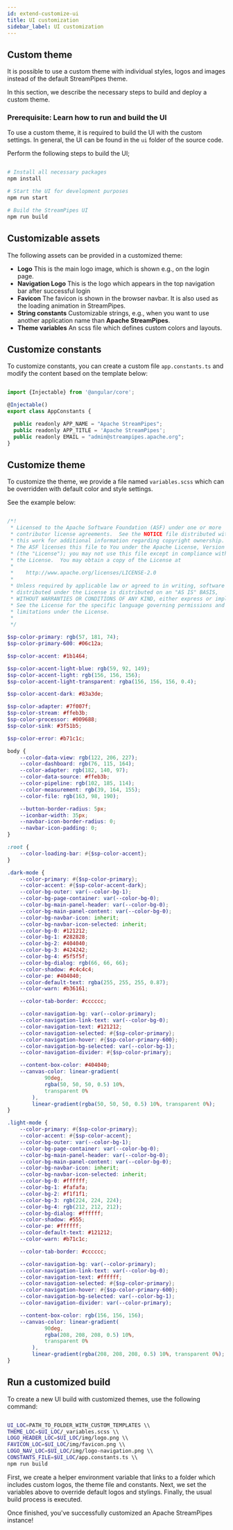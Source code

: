 ```yaml
---
id: extend-customize-ui
title: UI customization
sidebar_label: UI customization
---
```



## Custom theme

It is possible to use a custom theme with individual styles, logos and images instead of the default StreamPipes theme.

In this section, we describe the necessary steps to build and deploy a custom theme.


### Prerequisite: Learn how to run and build the UI

To use a custom theme, it is required to build the UI with the custom settings.
In general, the UI can be found in the `ui` folder of the source code.

Perform the following steps to build the UI;

```bash

# Install all necessary packages
npm install 

# Start the UI for development purposes
npm run start

# Build the StreamPipes UI
npm run build 

```

## Customizable assets

The following assets can be provided in a customized theme:

* **Logo** This is the main logo image, which is shown e.g., on the login page.
* **Navigation Logo** This is the logo which appears in the top navigation bar after successful login
* **Favicon** The favicon is shown in the browser navbar. It is also used as the loading animation in StreamPipes.
* **String constants** Customizable strings, e.g., when you want to use another application name than **Apache StreamPipes**.
* **Theme variables** An scss file which defines custom colors and layouts.

## Customize constants

To customize constants, you can create a custom file `app.constants.ts` and modify the content based on the template below:

```javascript

import {Injectable} from '@angular/core';

@Injectable()
export class AppConstants {

  public readonly APP_NAME = "Apache StreamPipes";
  public readonly APP_TITLE = 'Apache StreamPipes';
  public readonly EMAIL = "admin@streampipes.apache.org";
}


```

## Customize theme

To customize the theme, we provide a file named `variables.scss` which can be overridden with default color and style settings.

See the example below:

```scss

/*!
 * Licensed to the Apache Software Foundation (ASF) under one or more
 * contributor license agreements.  See the NOTICE file distributed with
 * this work for additional information regarding copyright ownership.
 * The ASF licenses this file to You under the Apache License, Version 2.0
 * (the "License"); you may not use this file except in compliance with
 * the License.  You may obtain a copy of the License at
 *
 *    http://www.apache.org/licenses/LICENSE-2.0
 *
 * Unless required by applicable law or agreed to in writing, software
 * distributed under the License is distributed on an "AS IS" BASIS,
 * WITHOUT WARRANTIES OR CONDITIONS OF ANY KIND, either express or implied.
 * See the License for the specific language governing permissions and
 * limitations under the License.
 *
 */

$sp-color-primary: rgb(57, 181, 74);
$sp-color-primary-600: #06c12a;

$sp-color-accent: #1b1464;

$sp-color-accent-light-blue: rgb(59, 92, 149);
$sp-color-accent-light: rgb(156, 156, 156);
$sp-color-accent-light-transparent: rgba(156, 156, 156, 0.4);

$sp-color-accent-dark: #83a3de;

$sp-color-adapter: #7f007f;
$sp-color-stream: #ffeb3b;
$sp-color-processor: #009688;
$sp-color-sink: #3f51b5;

$sp-color-error: #b71c1c;

body {
    --color-data-view: rgb(122, 206, 227);
    --color-dashboard: rgb(76, 115, 164);
    --color-adapter: rgb(182, 140, 97);
    --color-data-source: #ffeb3b;
    --color-pipeline: rgb(102, 185, 114);
    --color-measurement: rgb(39, 164, 155);
    --color-file: rgb(163, 98, 190);

    --button-border-radius: 5px;
    --iconbar-width: 35px;
    --navbar-icon-border-radius: 0;
    --navbar-icon-padding: 0;
}

:root {
    --color-loading-bar: #{$sp-color-accent};
}

.dark-mode {
    --color-primary: #{$sp-color-primary};
    --color-accent: #{$sp-color-accent-dark};
    --color-bg-outer: var(--color-bg-1);
    --color-bg-page-container: var(--color-bg-0);
    --color-bg-main-panel-header: var(--color-bg-0);
    --color-bg-main-panel-content: var(--color-bg-0);
    --color-bg-navbar-icon: inherit;
    --color-bg-navbar-icon-selected: inherit;
    --color-bg-0: #121212;
    --color-bg-1: #282828;
    --color-bg-2: #404040;
    --color-bg-3: #424242;
    --color-bg-4: #5f5f5f;
    --color-bg-dialog: rgb(66, 66, 66);
    --color-shadow: #c4c4c4;
    --color-pe: #404040;
    --color-default-text: rgba(255, 255, 255, 0.87);
    --color-warn: #b36161;

    --color-tab-border: #cccccc;

    --color-navigation-bg: var(--color-primary);
    --color-navigation-link-text: var(--color-bg-0);
    --color-navigation-text: #121212;
    --color-navigation-selected: #{$sp-color-primary};
    --color-navigation-hover: #{$sp-color-primary-600};
    --color-navigation-bg-selected: var(--color-bg-1);
    --color-navigation-divider: #{$sp-color-primary};

    --content-box-color: #404040;
    --canvas-color: linear-gradient(
            90deg,
            rgba(50, 50, 50, 0.5) 10%,
            transparent 0%
        ),
        linear-gradient(rgba(50, 50, 50, 0.5) 10%, transparent 0%);
}

.light-mode {
    --color-primary: #{$sp-color-primary};
    --color-accent: #{$sp-color-accent};
    --color-bg-outer: var(--color-bg-1);
    --color-bg-page-container: var(--color-bg-0);
    --color-bg-main-panel-header: var(--color-bg-0);
    --color-bg-main-panel-content: var(--color-bg-0);
    --color-bg-navbar-icon: inherit;
    --color-bg-navbar-icon-selected: inherit;
    --color-bg-0: #ffffff;
    --color-bg-1: #fafafa;
    --color-bg-2: #f1f1f1;
    --color-bg-3: rgb(224, 224, 224);
    --color-bg-4: rgb(212, 212, 212);
    --color-bg-dialog: #ffffff;
    --color-shadow: #555;
    --color-pe: #ffffff;
    --color-default-text: #121212;
    --color-warn: #b71c1c;

    --color-tab-border: #cccccc;

    --color-navigation-bg: var(--color-primary);
    --color-navigation-link-text: var(--color-bg-0);
    --color-navigation-text: #ffffff;
    --color-navigation-selected: #{$sp-color-primary};
    --color-navigation-hover: #{$sp-color-primary-600};
    --color-navigation-bg-selected: var(--color-bg-1);
    --color-navigation-divider: var(--color-primary);

    --content-box-color: rgb(156, 156, 156);
    --canvas-color: linear-gradient(
            90deg,
            rgba(208, 208, 208, 0.5) 10%,
            transparent 0%
        ),
        linear-gradient(rgba(208, 208, 208, 0.5) 10%, transparent 0%);
}

```
## Run a customized build

To create a new UI build with customized themes, use the following command:

````bash

UI_LOC=PATH_TO_FOLDER_WITH_CUSTOM_TEMPLATES \\
THEME_LOC=$UI_LOC/_variables.scss \\
LOGO_HEADER_LOC=$UI_LOC/img/logo.png \\
FAVICON_LOC=$UI_LOC/img/favicon.png \\
LOGO_NAV_LOC=$UI_LOC/img/logo-navigation.png \\
CONSTANTS_FILE=$UI_LOC/app.constants.ts \\
npm run build

````

First, we create a helper environment variable that links to a folder which includes custom logos, the theme file and constants.
Next, we set the variables above to override default logos and stylings.
Finally, the usual build process is executed.

Once finished, you've successfully customized an Apache StreamPipes instance!
